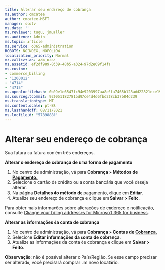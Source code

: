 ```yaml
---
title: Alterar seu endereço de cobrança
ms.author: cmcatee
author: cmcatee-MSFT
manager: scotv
ms.date: ''
ms.reviewer: tugu, jmueller
ms.audience: Admin
ms.topic: article
ms.service: o365-administration
ROBOTS: NOINDEX, NOFOLLOW
localization_priority: Normal
ms.collection: Adm_O365
ms.assetid: ef2df989-8539-48b5-a324-97d2e09f14fe
ms.custom:
- commerce_billing
- "1200012"
- "4714"
- "4715"
ms.openlocfilehash: 0b99e1e6547fc94e9203997aa8e3fa7465b128add22821ece190995d0aaf8f3f
ms.sourcegitcommit: 920051182781bd97ce4d4d6fbd268cb37b84d239
ms.translationtype: MT
ms.contentlocale: pt-BR
ms.lasthandoff: 08/11/2021
ms.locfileid: "57898880"
---
```

# <a name="change-your-billing-address"></a>Alterar seu endereço de cobrança

Sua fatura ou fatura contém três endereços.

**Alterar o endereço de cobrança de uma forma de pagamento**

1. No centro de administração, vá para **Cobrança > Métodos de [Pagamento.](https://go.microsoft.com/fwlink/p/?linkid=2018806)**
2. Selecione o cartão de crédito ou a conta bancária que você deseja alterar.
3. Na página **Detalhes do método de** pagamento, clique em **Editar**.
4. Atualize seu endereço de cobrança e clique em **Salvar > Feito**.

Para obter mais informações sobre alterações de endereço e notificação, consulte [Change your billing addresses for Microsoft 365 for business](https://docs.microsoft.com/microsoft-365/commerce/billing-and-payments/change-your-billing-addresses).

**Alterar as informações da conta de cobrança**

1. No centro de administração, vá para **Cobrança > Contas de [Cobrança.](https://admin.microsoft.com/Adminportal/Home?source=applauncher#/BillingAccounts/billing-accounts)**
2. Selecione **Editar informações da conta de cobrança**.
3. Atualize as informações da conta de cobrança e clique em **Salvar > Feito**.

**Observação**: não é possível alterar o País/Região. Se esse campo precisar ser alterado, você precisará comprar um novo locatário.
